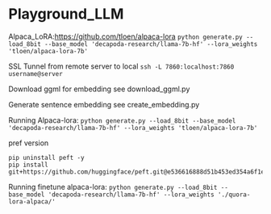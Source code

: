 # Playground_LLM

Alpaca_LoRA:https://github.com/tloen/alpaca-lora
```python generate.py --load_8bit --base_model 'decapoda-research/llama-7b-hf' --lora_weights 'tloen/alpaca-lora-7b'```

SSL Tunnel from remote server to local
```ssh -L 7860:localhost:7860 username@server```

Download ggml for embedding
see download_ggml.py

Generate sentence embedding
see create_embedding.py


Running Alpaca-lora:
```python generate.py --load_8bit --base_model 'decapoda-research/llama-7b-hf' --lora_weights 'tloen/alpaca-lora-7b'```

pref version
```
pip uninstall peft -y
pip install git+https://github.com/huggingface/peft.git@e536616888d51b453ed354a6f1e243fecb02ea08
```

Running finetune alpaca-lora:
```python generate.py --load_8bit --base_model 'decapoda-research/llama-7b-hf' --lora_weights './quora-lora-alpaca/'```
